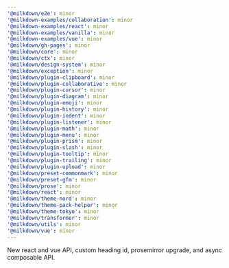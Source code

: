 ```yaml
---
'@milkdown/e2e': minor
'@milkdown-examples/collaboration': minor
'@milkdown-examples/react': minor
'@milkdown-examples/vanilla': minor
'@milkdown-examples/vue': minor
'@milkdown/gh-pages': minor
'@milkdown/core': minor
'@milkdown/ctx': minor
'@milkdown/design-system': minor
'@milkdown/exception': minor
'@milkdown/plugin-clipboard': minor
'@milkdown/plugin-collaborative': minor
'@milkdown/plugin-cursor': minor
'@milkdown/plugin-diagram': minor
'@milkdown/plugin-emoji': minor
'@milkdown/plugin-history': minor
'@milkdown/plugin-indent': minor
'@milkdown/plugin-listener': minor
'@milkdown/plugin-math': minor
'@milkdown/plugin-menu': minor
'@milkdown/plugin-prism': minor
'@milkdown/plugin-slash': minor
'@milkdown/plugin-tooltip': minor
'@milkdown/plugin-trailing': minor
'@milkdown/plugin-upload': minor
'@milkdown/preset-commonmark': minor
'@milkdown/preset-gfm': minor
'@milkdown/prose': minor
'@milkdown/react': minor
'@milkdown/theme-nord': minor
'@milkdown/theme-pack-helper': minor
'@milkdown/theme-tokyo': minor
'@milkdown/transformer': minor
'@milkdown/utils': minor
'@milkdown/vue': minor
---
```


New react and vue API, custom heading id, prosemirror upgrade, and async composable API.
